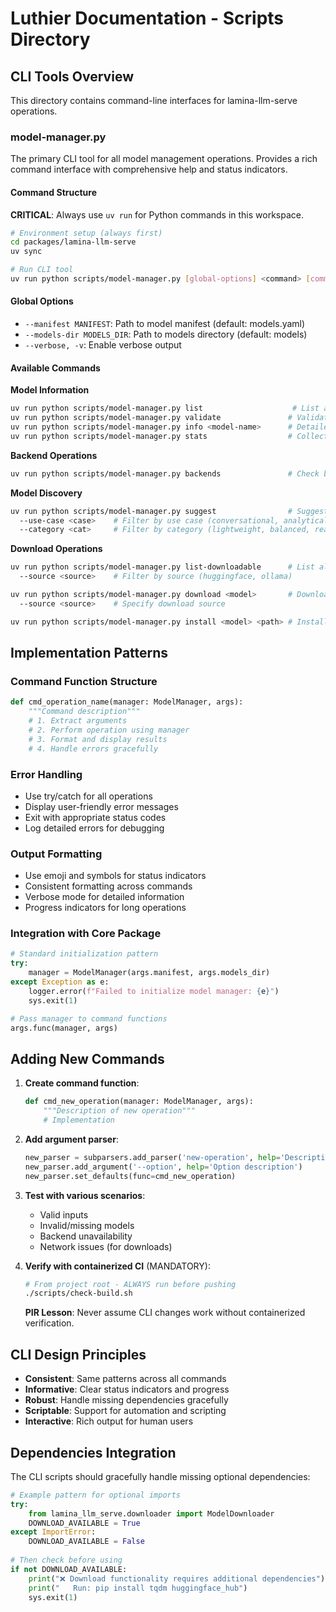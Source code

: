 # Luthier Documentation - Scripts Directory

## CLI Tools Overview

This directory contains command-line interfaces for lamina-llm-serve operations.

### model-manager.py

The primary CLI tool for all model management operations. Provides a rich command interface with comprehensive help and status indicators.

#### Command Structure

**CRITICAL**: Always use `uv run` for Python commands in this workspace.

```bash
# Environment setup (always first)
cd packages/lamina-llm-serve
uv sync

# Run CLI tool
uv run python scripts/model-manager.py [global-options] <command> [command-options]
```

#### Global Options
- `--manifest MANIFEST`: Path to model manifest (default: models.yaml)
- `--models-dir MODELS_DIR`: Path to models directory (default: models)
- `--verbose, -v`: Enable verbose output

#### Available Commands

**Model Information**
```bash
uv run python scripts/model-manager.py list                    # List all models with status indicators
uv run python scripts/model-manager.py validate               # Validate model availability
uv run python scripts/model-manager.py info <model-name>      # Detailed model information
uv run python scripts/model-manager.py stats                  # Collection statistics
```

**Backend Operations**
```bash
uv run python scripts/model-manager.py backends               # Check backend availability and versions
```

**Model Discovery**
```bash
uv run python scripts/model-manager.py suggest                # Suggest models based on requirements
  --use-case <case>    # Filter by use case (conversational, analytical, etc.)
  --category <cat>     # Filter by category (lightweight, balanced, reasoning)
```

**Download Operations**
```bash
uv run python scripts/model-manager.py list-downloadable      # List all downloadable models
  --source <source>    # Filter by source (huggingface, ollama)

uv run python scripts/model-manager.py download <model>       # Download a specific model
  --source <source>    # Specify download source

uv run python scripts/model-manager.py install <model> <path> # Install model from local path
```

## Implementation Patterns

### Command Function Structure
```python
def cmd_operation_name(manager: ModelManager, args):
    """Command description"""
    # 1. Extract arguments
    # 2. Perform operation using manager
    # 3. Format and display results
    # 4. Handle errors gracefully
```

### Error Handling
- Use try/catch for all operations
- Display user-friendly error messages
- Exit with appropriate status codes
- Log detailed errors for debugging

### Output Formatting
- Use emoji and symbols for status indicators
- Consistent formatting across commands
- Verbose mode for detailed information
- Progress indicators for long operations

### Integration with Core Package
```python
# Standard initialization pattern
try:
    manager = ModelManager(args.manifest, args.models_dir)
except Exception as e:
    logger.error(f"Failed to initialize model manager: {e}")
    sys.exit(1)

# Pass manager to command functions
args.func(manager, args)
```

## Adding New Commands

1. **Create command function**:
   ```python
   def cmd_new_operation(manager: ModelManager, args):
       """Description of new operation"""
       # Implementation
   ```

2. **Add argument parser**:
   ```python
   new_parser = subparsers.add_parser('new-operation', help='Description')
   new_parser.add_argument('--option', help='Option description')
   new_parser.set_defaults(func=cmd_new_operation)
   ```

3. **Test with various scenarios**:
   - Valid inputs
   - Invalid/missing models
   - Backend unavailability
   - Network issues (for downloads)

4. **Verify with containerized CI** (MANDATORY):
   ```bash
   # From project root - ALWAYS run before pushing
   ./scripts/check-build.sh
   ```
   
   **PIR Lesson**: Never assume CLI changes work without containerized verification.

## CLI Design Principles

- **Consistent**: Same patterns across all commands
- **Informative**: Clear status indicators and progress
- **Robust**: Handle missing dependencies gracefully
- **Scriptable**: Support for automation and scripting
- **Interactive**: Rich output for human users

## Dependencies Integration

The CLI scripts should gracefully handle missing optional dependencies:

```python
# Example pattern for optional imports
try:
    from lamina_llm_serve.downloader import ModelDownloader
    DOWNLOAD_AVAILABLE = True
except ImportError:
    DOWNLOAD_AVAILABLE = False
    
# Then check before using
if not DOWNLOAD_AVAILABLE:
    print("❌ Download functionality requires additional dependencies")
    print("   Run: pip install tqdm huggingface_hub")
    sys.exit(1)
```